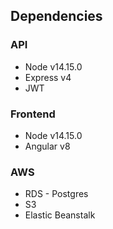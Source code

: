 ## Dependencies

### API

- Node v14.15.0
- Express v4
- JWT

### Frontend

- Node v14.15.0
- Angular v8

### AWS

- RDS - Postgres
- S3
- Elastic Beanstalk
